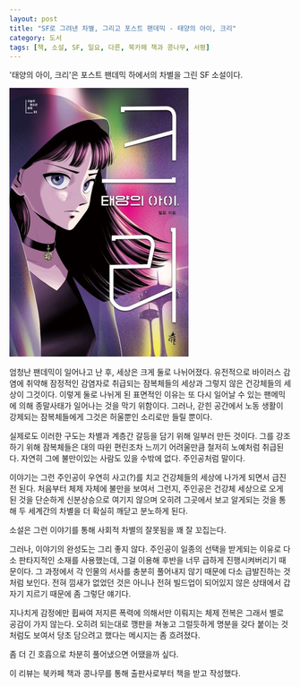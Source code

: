 ```yaml
---
layout: post
title: "SF로 그려낸 차별, 그리고 포스트 팬데믹 - 태양의 아이, 크리"
category: 도서
tags: [책, 소설, SF, 일요, 다른, 북카페 책과 콩나무, 서평]
---
```


'태양의 아이, 크리'은
포스트 팬데믹 하에서의 차별을 그린 SF 소설이다.

![표지](/images/book/child-of-the-sun-cree-book-h480.jpg)

엄청난 팬데믹이 일어나고 난 후, 세상은 크게 둘로 나뉘어졌다.
유전적으로 바이러스 감염에 취약해 잠정적인 감염자로 취급되는 잠복체들의 세상과
그렇지 않은 건강체들의 세상이 그것이다.
이렇게 둘로 나뉘게 된 표면적인 이유는
또 다시 일어날 수 있는 팬메믹에 의해 종말사태가 일어나는 것을 막기 위함이다.
그러나, 갇힌 공간에서 노동 생활이 강제되는 잠복체들에게
그것은 허울뿐인 소리로만 들릴 뿐이다.

실제로도 이러한 구도는 차별과 계층간 갈등을 담기 위해 일부러 만든 것이다.
그를 강조하기 위해 잠복체들은 대의 따윈 편린조차 느끼기 어려울만큼 철저히 노예처럼 취급된다.
자연히 그에 불만이있는 사람도 있을 수밖에 없다.
주인공처럼 말이다.

이야기는 그런 주인공이 우연히 사고(?)를 치고
건강체들의 세상에 나가게 되면서 급진전 된다.
처음부터 체제 자체에 불만을 보여서 그런지,
주인공은 건강체 세상으로 오게 된 것을 단순하게 신분상승으로 여기지 않으며
오히려 그곳에서 보고 알게되는 것을 통해 두 세계간의 차별을 더 확실히 깨닫고 분노하게 된다.

소설은 그런 이야기를 통해 사회적 차별의 잘못됨을 꽤 잘 꼬집는다.

그러나, 이야기의 완성도는 그리 좋지 않다.
주인공이 일종의 선택을 받게되는 이유로 다소 판타지적인 소재를 사용했는데,
그걸 이용해 후반을 너무 급하게 진행시켜버리기 때문이다.
그 과정에서 각 인물의 서사를 충분히 풀어내지 않기 때문에 다소 급발진하는 것처럼 보인다.
전혀 낌새가 없었던 것은 아니나 전혀 빌드업이 되어있지 않은 상태에서 갑자기 지르기 때문에 좀 그렇단 얘기다.

지나치게 감정에만 휩싸여 저지른 폭력에 의해서만 이뤄지는 체제 전복은 그래서 별로 공감이 가지 않는다.
오히려 되는대로 깽판을 쳐놓고 그럴듯하게 명분을 갖다 붙이는 것처럼도 보여서
당초 담으려고 했다는 메시지는 좀 흐려졌다.

좀 더 긴 호흡으로 차분히 풀어냈으면 어땠을까 싶다.



<div class="im im-info">
이 리뷰는 북카페 책과 콩나무를 통해 출판사로부터 책을 받고 작성했다.
</div>
